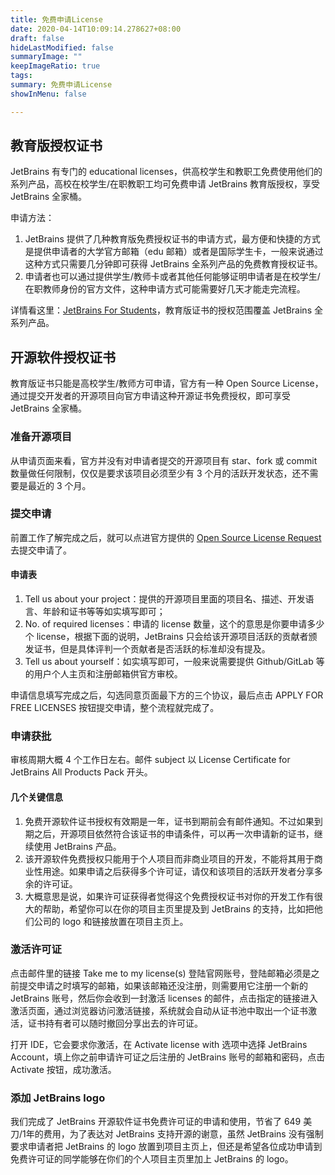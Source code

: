 ```yaml
---
title: 免费申请License
date: 2020-04-14T10:09:14.278627+08:00
draft: false
hideLastModified: false
summaryImage: ""
keepImageRatio: true
tags:
summary: 免费申请License
showInMenu: false

---
```


## 教育版授权证书

JetBrains 有专门的 educational licenses，供高校学生和教职工免费使用他们的系列产品，高校在校学生/在职教职工均可免费申请 JetBrains 教育版授权，享受 JetBrains 全家桶。

申请方法：

1. JetBrains 提供了几种教育版免费授权证书的申请方式，最方便和快捷的方式是提供申请者的大学官方邮箱（edu 邮箱）或者是国际学生卡，一般来说通过这种方式只需要几分钟即可获得 JetBrains 全系列产品的免费教育授权证书。
2. 申请者也可以通过提供学生/教师卡或者其他任何能够证明申请者是在校学生/在职教师身份的官方文件，这种申请方式可能需要好几天才能走完流程。

详情看这里：[JetBrains For Students](https://www.jetbrains.com/student/)，教育版证书的授权范围覆盖 JetBrains 全系列产品。

## 开源软件授权证书

教育版证书只能是高校学生/教师方可申请，官方有一种 Open Source License，通过提交开发者的开源项目向官方申请这种开源证书免费授权，即可享受 JetBrains 全家桶。

### 准备开源项目

从申请页面来看，官方并没有对申请者提交的开源项目有 star、fork 或 commit 数量做任何限制，仅仅是要求该项目必须至少有 3 个月的活跃开发状态，还不需要是最近的 3 个月。

### 提交申请

前置工作了解完成之后，就可以点进官方提供的 [Open Source License Request](https://www.jetbrains.com/shop/eform/opensource)去提交申请了。

#### 申请表

1. Tell us about your project：提供的开源项目里面的项目名、描述、开发语言、年龄和证书等等如实填写即可；
2. No. of required licenses：申请的 license 数量，这个的意思是你要申请多少个 license，根据下面的说明，JetBrains 只会给该开源项目活跃的贡献者颁发证书，但是具体评判一个贡献者是否活跃的标准却没有提及。
3. Tell us about yourself：如实填写即可，一般来说需要提供 Github/GitLab 等的用户个人主页和注册邮箱供官方审校。

申请信息填写完成之后，勾选同意页面最下方的三个协议，最后点击 APPLY FOR FREE LICENSES 按钮提交申请，整个流程就完成了。

### 申请获批

审核周期大概 4 个工作日左右。邮件 subject 以 License Certificate for JetBrains All Products Pack 开头。

#### 几个关键信息

1. 免费开源软件证书授权有效期是一年，证书到期前会有邮件通知。不过如果到期之后，开源项目依然符合该证书的申请条件，可以再一次申请新的证书，继续使用 JetBrains 产品。
2. 该开源软件免费授权只能用于个人项目而非商业项目的开发，不能将其用于商业性用途。如果申请之后获得多个许可证，请仅和该项目的活跃开发者分享多余的许可证。
3. 大概意思是说，如果许可证获得者觉得这个免费授权证书对你的开发工作有很大的帮助，希望你可以在你的项目主页里提及到 JetBrains 的支持，比如把他们公司的 logo 和链接放置在项目主页上。

### 激活许可证

点击邮件里的链接 Take me to my license(s) 登陆官网账号，登陆邮箱必须是之前提交申请之时填写的邮箱，如果该邮箱还没注册，则需要用它注册一个新的 JetBrains 账号，然后你会收到一封激活 licenses 的邮件，点击指定的链接进入激活页面，通过浏览器访问激活链接，系统就会自动从证书池中取出一个证书激活，证书持有者可以随时撤回分享出去的许可证。

打开 IDE，它会要求你激活，在 Activate license with 选项中选择 JetBrains Account，填上你之前申请许可证之后注册的 JetBrains 账号的邮箱和密码，点击 Activate 按钮，成功激活。

### 添加 JetBrains logo

我们完成了 JetBrains 开源软件证书免费许可证的申请和使用，节省了 649 美刀/1年的费用，为了表达对 JetBrains 支持开源的谢意，虽然 JetBrains 没有强制要求申请者把 JetBrains 的 logo 放置到项目主页上，但还是希望各位成功申请到免费许可证的同学能够在你们的个人项目主页里加上 JetBrains 的 logo。
